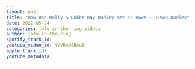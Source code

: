 ```yaml
---
layout: post
title: "How Bob Holly & Bubba Ray Dudley met in #wwe - D-Von Dudley"
date: 2022-05-24
categories: jofo-in-the-ring videos
author: jofo-in-the-ring
spotify_track_id: 
youtube_video_id: YVVRoO4Bno8
apple_track_id: 
youtube_metadata: 
---
```


